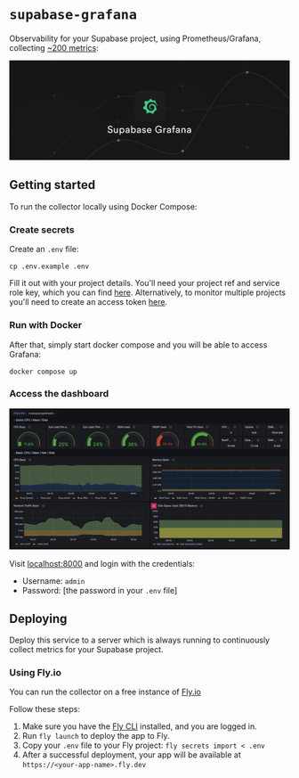 # `supabase-grafana`

Observability for your Supabase project, using Prometheus/Grafana, collecting [~200 metrics](./docs/metrics.md):

![./docs/supabase-grafana.png](./docs/supabase-grafana.png)

## Getting started

To run the collector locally using Docker Compose:

### Create secrets

Create an `.env` file:

```
cp .env.example .env
```

Fill it out with your project details. You'll need your project ref and service role key, which you can find [here](https://app.supabase.com/project/_/settings/api).
Alternatively, to monitor multiple projects you'll need to create an access token [here](https://supabase.com/dashboard/account/tokens).

### Run with Docker

After that, simply start docker compose and you will be able to access Grafana:

```
docker compose up
```

### Access the dashboard

![./docs/supabase-grafana-prometheus.png](./docs/supabase-grafana-prometheus.png)

Visit [localhost:8000](https://localhost:8000) and login with the credentials:

- Username: `admin`
- Password: [the password in your `.env` file]

## Deploying

Deploy this service to a server which is always running to continuously collect metrics for your Supabase project.

### Using Fly.io

You can run the collector on a free instance of [Fly.io](https://fly.io/)

Follow these steps:

1. Make sure you have the [Fly CLI](https://fly.io/docs/getting-started/installing-flyctl/) installed, and you are logged in.
2. Run `fly launch` to deploy the app to Fly.
3. Copy your `.env` file to your Fly project: `fly secrets import < .env`
4. After a successful deployment, your app will be available at `https://<your-app-name>.fly.dev`

